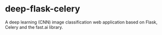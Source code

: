 # deep-flask-celery
A deep learning (CNN) image classification web application based on Flask, Celery and the fast.ai library.
